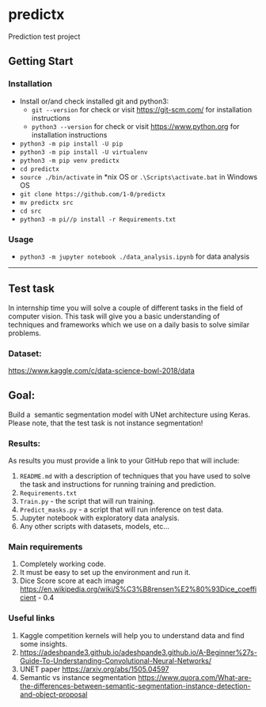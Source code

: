 # predictx
Prediction test project
## Getting Start
### Installation
- Install or/and check installed git and python3:
  - `git --version` for check or visit https://git-scm.com/ for installation instructions 
  - `python3 --version` for check or visit https://www.python.org for installation instructions
- `python3 -m pip install -U pip`
- `python3 -m pip install -U virtualenv`
- `python3 -m pip venv predictx`
- `cd predictx`
- `source ./bin/activate` in *nix OS or `.\Scripts\activate.bat` in Windows OS
- `git clone https://github.com/1-0/predictx`
- `mv predictx src`
- `cd src`
- `python3 -m pi//p install -r Requirements.txt`
### Usage
- `python3 -m jupyter notebook ./data_analysis.ipynb` for  data analysis
----------
## Test task
In internship time you will solve a couple of different tasks in the field of computer vision.
This task will give you a basic understanding of techniques and frameworks which we use on a daily basis to solve similar problems.
### Dataset:
https://www.kaggle.com/c/data-science-bowl-2018/data
## Goal:
Build a ​ semantic​ segmentation model with UNet architecture using Keras. Please note, that the test task is not instance segmentation!
### Results:
As results you must provide a link to your GitHub repo that will include:
1. `README.md` with a description of techniques that you have used to solve the task and instructions for running training and prediction.
2. `Requirements.txt`
3. `Train.py` - the script that will run training.
4. `Predict_masks.py` - a script that will run inference on test data.
5. Jupyter notebook with exploratory data analysis.
6. Any other scripts with datasets, models, etc...
### Main requirements
1. Completely working code.
2. It must be easy to set up the environment and run it.
3. Dice Score score at each image https://en.wikipedia.org/wiki/S%C3%B8rensen%E2%80%93Dice_coefficient - 0.4
### Useful links
1. Kaggle competition kernels will help you to understand data and find some insights.
2. https://adeshpande3.github.io/adeshpande3.github.io/A-Beginner%27s-Guide-To-Understanding-Convolutional-Neural-Networks/
3. UNET paper https://arxiv.org/abs/1505.04597
4. Semantic vs instance segmentation https://www.quora.com/What-are-the-differences-between-semantic-segmentation-instance-detection-and-object-proposal
